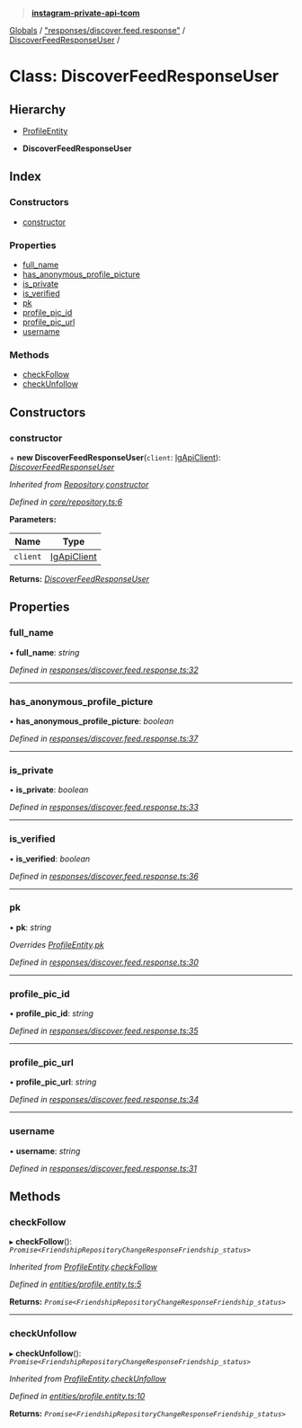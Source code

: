 > **[instagram-private-api-tcom](../README.md)**

[Globals](../README.md) / ["responses/discover.feed.response"](../modules/_responses_discover_feed_response_.md) / [DiscoverFeedResponseUser](_responses_discover_feed_response_.discoverfeedresponseuser.md) /

# Class: DiscoverFeedResponseUser

## Hierarchy

  * [ProfileEntity](_entities_profile_entity_.profileentity.md)

  * **DiscoverFeedResponseUser**

## Index

### Constructors

* [constructor](_responses_discover_feed_response_.discoverfeedresponseuser.md#constructor)

### Properties

* [full_name](_responses_discover_feed_response_.discoverfeedresponseuser.md#full_name)
* [has_anonymous_profile_picture](_responses_discover_feed_response_.discoverfeedresponseuser.md#has_anonymous_profile_picture)
* [is_private](_responses_discover_feed_response_.discoverfeedresponseuser.md#is_private)
* [is_verified](_responses_discover_feed_response_.discoverfeedresponseuser.md#is_verified)
* [pk](_responses_discover_feed_response_.discoverfeedresponseuser.md#pk)
* [profile_pic_id](_responses_discover_feed_response_.discoverfeedresponseuser.md#profile_pic_id)
* [profile_pic_url](_responses_discover_feed_response_.discoverfeedresponseuser.md#profile_pic_url)
* [username](_responses_discover_feed_response_.discoverfeedresponseuser.md#username)

### Methods

* [checkFollow](_responses_discover_feed_response_.discoverfeedresponseuser.md#checkfollow)
* [checkUnfollow](_responses_discover_feed_response_.discoverfeedresponseuser.md#checkunfollow)

## Constructors

###  constructor

\+ **new DiscoverFeedResponseUser**(`client`: [IgApiClient](_core_client_.igapiclient.md)): *[DiscoverFeedResponseUser](_responses_discover_feed_response_.discoverfeedresponseuser.md)*

*Inherited from [Repository](_core_repository_.repository.md).[constructor](_core_repository_.repository.md#constructor)*

*Defined in [core/repository.ts:6](https://github.com/cuonglnhust/instagram-private-api-tcom/blob/master/src/core/repository.ts#L6)*

**Parameters:**

Name | Type |
------ | ------ |
`client` | [IgApiClient](_core_client_.igapiclient.md) |

**Returns:** *[DiscoverFeedResponseUser](_responses_discover_feed_response_.discoverfeedresponseuser.md)*

## Properties

###  full_name

• **full_name**: *string*

*Defined in [responses/discover.feed.response.ts:32](https://github.com/cuonglnhust/instagram-private-api-tcom/blob/3e16058/src/responses/discover.feed.response.ts#L32)*

___

###  has_anonymous_profile_picture

• **has_anonymous_profile_picture**: *boolean*

*Defined in [responses/discover.feed.response.ts:37](https://github.com/cuonglnhust/instagram-private-api-tcom/blob/3e16058/src/responses/discover.feed.response.ts#L37)*

___

###  is_private

• **is_private**: *boolean*

*Defined in [responses/discover.feed.response.ts:33](https://github.com/cuonglnhust/instagram-private-api-tcom/blob/3e16058/src/responses/discover.feed.response.ts#L33)*

___

###  is_verified

• **is_verified**: *boolean*

*Defined in [responses/discover.feed.response.ts:36](https://github.com/cuonglnhust/instagram-private-api-tcom/blob/3e16058/src/responses/discover.feed.response.ts#L36)*

___

###  pk

• **pk**: *string*

*Overrides [ProfileEntity](_entities_profile_entity_.profileentity.md).[pk](_entities_profile_entity_.profileentity.md#pk)*

*Defined in [responses/discover.feed.response.ts:30](https://github.com/cuonglnhust/instagram-private-api-tcom/blob/3e16058/src/responses/discover.feed.response.ts#L30)*

___

###  profile_pic_id

• **profile_pic_id**: *string*

*Defined in [responses/discover.feed.response.ts:35](https://github.com/cuonglnhust/instagram-private-api-tcom/blob/3e16058/src/responses/discover.feed.response.ts#L35)*

___

###  profile_pic_url

• **profile_pic_url**: *string*

*Defined in [responses/discover.feed.response.ts:34](https://github.com/cuonglnhust/instagram-private-api-tcom/blob/3e16058/src/responses/discover.feed.response.ts#L34)*

___

###  username

• **username**: *string*

*Defined in [responses/discover.feed.response.ts:31](https://github.com/cuonglnhust/instagram-private-api-tcom/blob/3e16058/src/responses/discover.feed.response.ts#L31)*

## Methods

###  checkFollow

▸ **checkFollow**(): *`Promise<FriendshipRepositoryChangeResponseFriendship_status>`*

*Inherited from [ProfileEntity](_entities_profile_entity_.profileentity.md).[checkFollow](_entities_profile_entity_.profileentity.md#checkfollow)*

*Defined in [entities/profile.entity.ts:5](https://github.com/cuonglnhust/instagram-private-api-tcom/blob/3e16058/src/entities/profile.entity.ts#L5)*

**Returns:** *`Promise<FriendshipRepositoryChangeResponseFriendship_status>`*

___

###  checkUnfollow

▸ **checkUnfollow**(): *`Promise<FriendshipRepositoryChangeResponseFriendship_status>`*

*Inherited from [ProfileEntity](_entities_profile_entity_.profileentity.md).[checkUnfollow](_entities_profile_entity_.profileentity.md#checkunfollow)*

*Defined in [entities/profile.entity.ts:10](https://github.com/cuonglnhust/instagram-private-api-tcom/blob/3e16058/src/entities/profile.entity.ts#L10)*

**Returns:** *`Promise<FriendshipRepositoryChangeResponseFriendship_status>`*